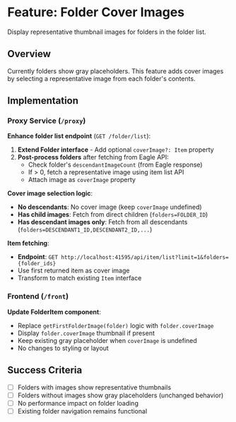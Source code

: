 # Feature: Folder Cover Images

Display representative thumbnail images for folders in the folder list.

## Overview

Currently folders show gray placeholders. This feature adds cover images by selecting a representative image from each folder's contents.

## Implementation

### Proxy Service (`/proxy`)

**Enhance folder list endpoint** (`GET /folder/list`):

1. **Extend Folder interface** - Add optional `coverImage?: Item` property
2. **Post-process folders** after fetching from Eagle API:
   - Check folder's `descendantImageCount` (from Eagle response)
   - If > 0, fetch a representative image using item list API
   - Attach image as `coverImage` property

**Cover image selection logic**:
- **No descendants**: No cover image (keep `coverImage` undefined) 
- **Has child images**: Fetch from direct children (`folders=FOLDER_ID`)
- **Has descendant images only**: Fetch from all descendants (`folders=DESCENDANT1_ID,DESCENDANT2_ID,...`)

**Item fetching**:
- **Endpoint**: `GET http://localhost:41595/api/item/list?limit=1&folders={folder_ids}`
- Use first returned item as cover image
- Transform to match existing `Item` interface

### Frontend (`/front`)

**Update FolderItem component**:
- Replace `getFirstFolderImage(folder)` logic with `folder.coverImage`
- Display `folder.coverImage` thumbnail if present
- Keep existing gray placeholder when `coverImage` is undefined
- No changes to styling or layout

## Success Criteria

- [ ] Folders with images show representative thumbnails
- [ ] Folders without images show gray placeholders (unchanged behavior)  
- [ ] No performance impact on folder loading
- [ ] Existing folder navigation remains functional
